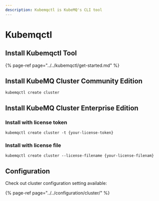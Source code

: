 ```yaml
---
description: Kubemqctl is KubeMQ's CLI tool
---
```


# Kubemqctl



## Install Kubemqctl Tool

{% page-ref page="../../kubemqctl/get-started.md" %}

## Install KubeMQ Cluster Community Edition

```text
kubemqctl create cluster
```

## Install KubeMQ Cluster Enterprise Edition

### Install with license token

```text
kubemqctl create cluster -t {your-license-token}
```

### Install with license file

```text
kubemqctl create cluster --license-filename {your-license-filenam}
```

## Configuration

Check out cluster configuration setting available:

{% page-ref page="../../configuration/cluster/" %}



